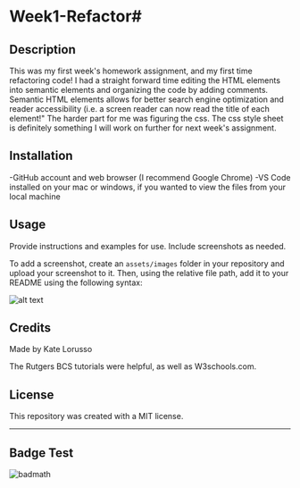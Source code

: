 # Week1-Refactor#

## Description

This was my first week's homework assignment, and my first time refactoring code!
I had a straight forward time editing the HTML elements into semantic elements and organizing the code by adding comments.
Semantic HTML elements allows for better search engine optimization and reader accessibility (i.e. a screen reader can now read the title of each element!"
The harder part for me was figuring the css. The css style sheet is definitely something I will work on further for next week's assignment.


## Installation

-GitHub account and web browser (I recommend Google Chrome)
-VS Code installed on your mac or windows, if you wanted to view the files from your local machine

## Usage

Provide instructions and examples for use. Include screenshots as needed.

To add a screenshot, create an `assets/images` folder in your repository and upload your screenshot to it. Then, using the relative file path, add it to your README using the following syntax:

![alt text](assets/images/screenshot.png)

## Credits

Made by Kate Lorusso

The Rutgers BCS tutorials were helpful, as well as W3schools.com.

## License

This repository was created with a MIT license.

---


## Badge Test

![badmath](https://img.shields.io/github/languages/top/nielsenjared/badmath)

